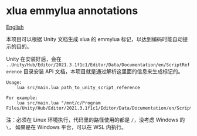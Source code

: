 # xlua emmylua annotations
[English](README_en.md)

本项目可以根据 Unity 文档生成 xlua 的 emmylua 标记，以达到编码时能自动提示的目的。

Unity 在安装好后，会在 `..Unity/Hub/Editor/2021.3.1f1c1/Editor/Data/Documentation/en/ScriptReference` 目录安装 API 文档，本项目就是通过解析这里面的信息来生成标记的。

```
Usage:
    lua src/main.lua path_to_unity_script_reference

For example:
    lua src/main.lua "/mnt/c/Program Files/Unity/Hub/Editor/2021.3.1f1c1/Editor/Data/Documentation/en/ScriptReference"
```

注：必须在 Linux 环境执行，代码里的路径使用的都是 `/`，没考虑 Windows 的 `\`， 如果是在 Windows 平台，可以在 WSL 内执行。

